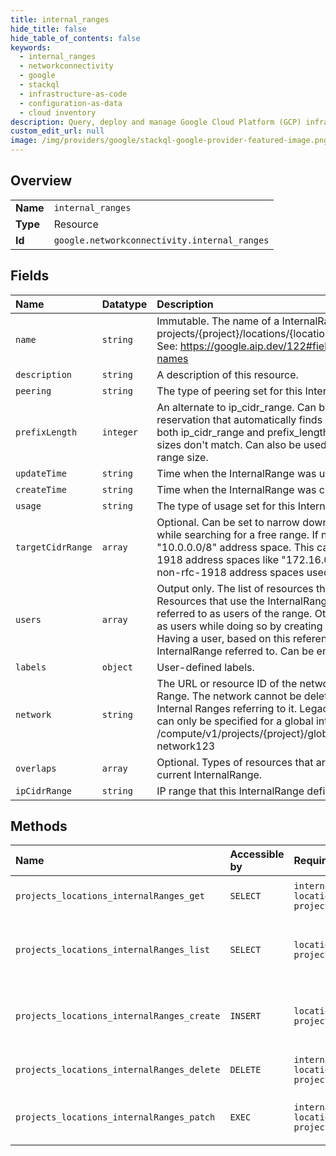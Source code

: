 ```yaml
---
title: internal_ranges
hide_title: false
hide_table_of_contents: false
keywords:
  - internal_ranges
  - networkconnectivity
  - google    
  - stackql
  - infrastructure-as-code
  - configuration-as-data
  - cloud inventory
description: Query, deploy and manage Google Cloud Platform (GCP) infrastructure and resources using SQL
custom_edit_url: null
image: /img/providers/google/stackql-google-provider-featured-image.png
---
```

  
    

## Overview
<table><tbody>
<tr><td><b>Name</b></td><td><code>internal_ranges</code></td></tr>
<tr><td><b>Type</b></td><td>Resource</td></tr>
<tr><td><b>Id</b></td><td><code>google.networkconnectivity.internal_ranges</code></td></tr>
</tbody></table>

## Fields
| Name | Datatype | Description |
|:-----|:---------|:------------|
| `name` | `string` | Immutable. The name of a InternalRange. Format: projects/&#123;project&#125;/locations/&#123;location&#125;/internalRanges/&#123;internal_range&#125; See: https://google.aip.dev/122#fields-representing-resource-names |
| `description` | `string` | A description of this resource. |
| `peering` | `string` | The type of peering set for this InternalRange. |
| `prefixLength` | `integer` | An alternate to ip_cidr_range. Can be set when trying to create a reservation that automatically finds a free range of the given size. If both ip_cidr_range and prefix_length are set, it's an error if the range sizes don't match. Can also be used during updates to change the range size. |
| `updateTime` | `string` | Time when the InternalRange was updated. |
| `createTime` | `string` | Time when the InternalRange was created. |
| `usage` | `string` | The type of usage set for this InternalRange. |
| `targetCidrRange` | `array` | Optional. Can be set to narrow down or pick a different address space while searching for a free range. If not set, defaults to the "10.0.0.0/8" address space. This can be used to search in other rfc-1918 address spaces like "172.16.0.0/12" and "192.168.0.0/16" or non-rfc-1918 address spaces used in the VPC. |
| `users` | `array` | Output only. The list of resources that refer to this internal range. Resources that use the InternalRange for their range allocation are referred to as users of the range. Other resources mark themselves as users while doing so by creating a reference to this InternalRange. Having a user, based on this reference, prevents deletion of the InternalRange referred to. Can be empty. |
| `labels` | `object` | User-defined labels. |
| `network` | `string` | The URL or resource ID of the network in which to reserve the Internal Range. The network cannot be deleted if there are any reserved Internal Ranges referring to it. Legacy network is not supported. This can only be specified for a global internal address. Example: - URL: /compute/v1/projects/&#123;project&#125;/global/networks/&#123;resourceId&#125; - ID: network123 |
| `overlaps` | `array` | Optional. Types of resources that are allowed to overlap with the current InternalRange. |
| `ipCidrRange` | `string` | IP range that this InternalRange defines. |
## Methods
| Name | Accessible by | Required Params | Description |
|:-----|:--------------|:----------------|:------------|
| `projects_locations_internalRanges_get` | `SELECT` | `internalRangesId, locationsId, projectsId` | Gets details of a single InternalRange. |
| `projects_locations_internalRanges_list` | `SELECT` | `locationsId, projectsId` | Lists InternalRanges in a given project and location. |
| `projects_locations_internalRanges_create` | `INSERT` | `locationsId, projectsId` | Creates a new InternalRange in a given project and location. |
| `projects_locations_internalRanges_delete` | `DELETE` | `internalRangesId, locationsId, projectsId` | Deletes a single InternalRange. |
| `projects_locations_internalRanges_patch` | `EXEC` | `internalRangesId, locationsId, projectsId` | Updates the parameters of a single InternalRange. |

